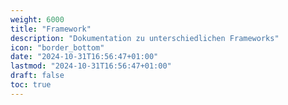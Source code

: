 ```yaml
---
weight: 6000
title: "Framework"
description: "Dokumentation zu unterschiedlichen Frameworks"
icon: "border_bottom"
date: "2024-10-31T16:56:47+01:00"
lastmod: "2024-10-31T16:56:47+01:00"
draft: false
toc: true
---
```


